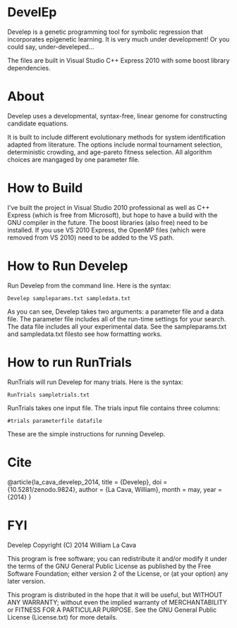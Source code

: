 DevelEp
=======

Develep is a genetic programming tool for symbolic regression that incorporates epigenetic learning.
It is very much under development! Or you could say, under-develeped...

The files are built in Visual Studio C++ Express 2010 with some boost library dependencies. 

About
=====
Develep uses a developmental, syntax-free, linear genome for constructing candidate equations. 

It is built to include different evolutionary methods for system identification adapted from literature. The options include  normal tournament selection, deterministic crowding, and age-pareto fitness selection. All algorithm choices are mangaged by one parameter file. 

How to Build
============
I've built the project in Visual Studio 2010 professional as well as C++ Express (which is free from Microsoft), but hope to have a build with the GNU compiler in the future. The boost libraries (also free) need to be installed. If you use VS 2010 Express, the OpenMP files (which were removed from VS 2010) need to be added to the VS path. 

How to Run Develep
==================
Run Develep from the command line. Here is the syntax:
```
Develep sampleparams.txt sampledata.txt
```
As you can see, Develep takes two arguments: a parameter file and a data file. The parameter file includes all of the run-time settings for your search. The data file includes all your experimental data. See the sampleparams.txt and sampledata.txt filesto see how formatting works.   

How to run RunTrials
====================
RunTrials will run Develep for many trials. Here is the syntax:
```
RunTrials sampletrials.txt
```
RunTrials takes one input file. The trials input file contains three columns:
```
#trials parameterfile datafile
```
These are the simple instructions for running Develep. 

Cite
===
@article{la_cava_develep_2014,
	title = {Develep},
	doi = {10.5281/zenodo.9824},
	author = {La Cava, William},
	month = may,
	year = {2014}
}

FYI
===
Develep
Copyright (C) 2014  William La Cava


This program is free software; you can redistribute it and/or modify
it under the terms of the GNU General Public License as published by
the Free Software Foundation; either version 2 of the License, or
(at your option) any later version.

This program is distributed in the hope that it will be useful,
but WITHOUT ANY WARRANTY; without even the implied warranty of
MERCHANTABILITY or FITNESS FOR A PARTICULAR PURPOSE.  See the
GNU General Public License (License.txt) for more details.


 

